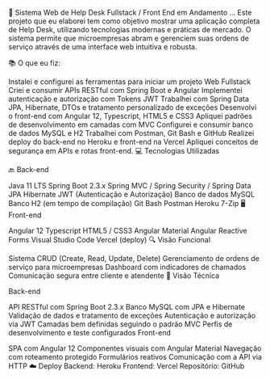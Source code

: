 🚀 Sistema Web de Help Desk Fullstack / Front End em Andamento ...
Este projeto que eu elaborei tem como objetivo mostrar uma aplicação completa de Help Desk, utilizando tecnologias modernas e práticas de mercado. O sistema permite que microempresas abram e gerenciem suas ordens de serviço através de uma interface web intuitiva e robusta.

📚 O que eu fiz:

Instalei e configurei as ferramentas para iniciar um projeto Web Fullstack
Criei e consumir APIs RESTful com Spring Boot e Angular
Implementei autenticação e autorização com Tokens JWT
Trabalhei com Spring Data JPA, Hibernate, DTOs e tratamento personalizado de exceções
Desenvolvi o front-end com Angular 12, Typescript, HTML5 e CSS3
Apliquei padrões de desenvolvimento em camadas com MVC
Configurei e consumir banco de dados MySQL e H2
Trabalhei com Postman, Git Bash e GitHub
Realizei deploy do back-end no Heroku e front-end na Vercel
Apliquei conceitos de segurança em APIs e rotas front-end.
💻 Tecnologias Utilizadas

🔙 Back-end

Java 11 LTS
Spring Boot 2.3.x
Spring MVC / Spring Security / Spring Data JPA
Hibernate
JWT (Autenticação e Autorização)
Banco de dados MySQL
Banco H2 (em tempo de compilação)
Git Bash
Postman
Heroku
7-Zip
🖥️ Front-end

Angular 12
Typescript
HTML5 / CSS3
Angular Material
Angular Reactive Forms
Visual Studio Code
Vercel (deploy)
🔍 Visão Funcional

Sistema CRUD (Create, Read, Update, Delete)
Gerenciamento de ordens de serviço para microempresas
Dashboard com indicadores de chamados
Comunicação segura entre cliente e atendente
📐 Visão Técnica

Back-end

API RESTful com Spring Boot 2.3.x
Banco MySQL com JPA e Hibernate
Validação de dados e tratamento de exceções
Autenticação e autorização via JWT
Camadas bem definidas seguindo o padrão MVC
Perfis de desenvolvimento e teste configurados
Front-end

SPA com Angular 12
Componentes visuais com Angular Material
Navegação com roteamento protegido
Formulários reativos
Comunicação com a API via HTTP
☁️ Deploy
Backend: Heroku
Frontend: Vercel
Repositório: GitHub
